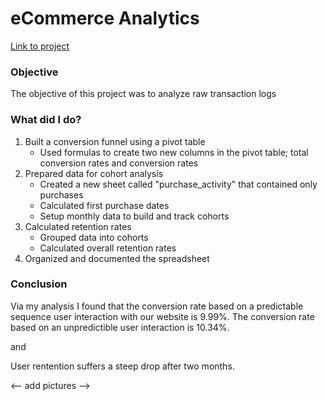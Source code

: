 <h1> eCommerce Analytics </h1>
<a href = "https://docs.google.com/spreadsheets/d/1i97ejERFrIHpaiI579U8pIlKGavSbLhcpwlYv0gWcQc/edit#gid=38637670"> Link to project </a>

<h3> Objective </h3>
<p> The objective of this project was to analyze raw transaction logs </p>


<h3> What did I do? </h3>
  <ol>
    <li> Built a conversion funnel using a pivot table 
      <ul>
        <li> Used formulas to create two new columns in the pivot table; total conversion rates and conversion rates </li>
      </ul>
    </li>
    <li> Prepared data for cohort analysis
      <ul>
        <li> Created a new sheet called "purchase_activity" that contained only purchases </li>
        <li> Calculated first purchase dates </li>
        <li> Setup monthly data to build and track cohorts </li>
      </ul>
    </li>
    <li> Calculated retention rates
      <ul>
        <li> Grouped data into cohorts </li>
        <li> Calculated overall retention rates </li>
      </ul>
    </li>
    <li> Organized and documented the spreadsheet </li>
  </ol>


<h3> Conclusion </h3>
<p> Via my analysis I found that the conversion rate based on a predictable sequence user interaction with our website is 9.99%. The conversion rate based on an unpredictible user interaction is 10.34%. </p>
<p>and</p>
<p> User rentention suffers a steep drop after two months. </p>

<-- add pictures -->




